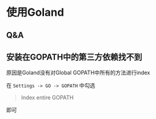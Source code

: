 # 使用Goland

## Q&A

## 安装在GOPATH中的第三方依赖找不到

原因是Goland没有对Global GOPATH中所有的方法进行index

在 `Settings -> GO -> GOPATH` 中勾选

> Index entire GOPATH

即可

